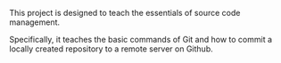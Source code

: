 This project is designed to teach the essentials of source code management.

Specifically, it teaches the basic commands of Git and how to commit a locally created repository to a remote server on Github.